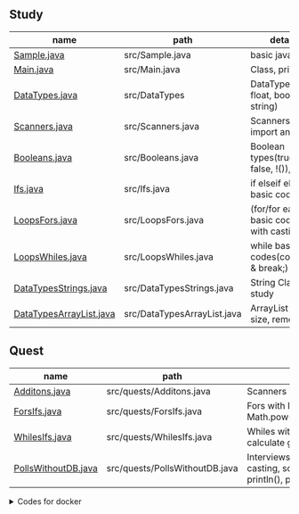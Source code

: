 ## Study 

|name|path|details|
|--|--|--|
|[Sample.java](src/Sample.java)|src/Sample.java|basic java form|
|[Main.java](src/Main.java)|src/Main.java|Class, println|
|[DataTypes.java](src/DataTypes.java)|src/DataTypes|DataTypes(int, float, bool, string)|
|[Scanners.java](src/Scanners.java)|src/Scanners.java|Scanners import and use|
|[Booleans.java](src/Booleans.java)|src/Booleans.java|Boolean types(true, false, !()), &&|
|[Ifs.java](src/Ifs.java)|src/Ifs.java|if elseif else basic code, &&|
|[LoopsFors.java](src/LoopsFors.java)|src/LoopsFors.java|(for/for each) basic codes with casting|
|[LoopsWhiles.java](src/LoopsWhiles.java)|src/LoopsWhiles.java|while basic codes(condition & break;)|
|[DataTypesStrings.java](src/DataTypesStrings.java)|src/DataTypesStrings.java|String Class study|
|[DataTypesArrayList.java](src/DataTypesArrayList.java)|src/DataTypesArrayList.java|ArrayList - get, size, remove|


## Quest 

|name|path|details|
|--|--|--|
|[Additons.java](src/quests/Additons.java)|src/quests/Additons.java|Scanners import and use|
|[ForsIfs.java](src/quests/ForsIfs.java)|src/quests/ForsIfs.java|Fors with Ifs, Math.pow(A,n)==pytyon(A**n)|
|[WhilesIfs.java](src/quests/WhilesIfs.java)|src/quests/WhilesIfs.java|Whiles with Ifs(break), calculate grade from score|
|[PollsWithoutDB.java](src/quests/PollsWithoutDB.java)|src/quests/PollsWithoutDB.java|Interviews using ArrayList, casting, scanner.next_line(), println(), print()|






<details>
    <summary>Codes for docker</summary>

## java_mysql
#### Main package
- java:17

#### CLI with Dockerfile and compose.xml : duration 150.4s
```
# --project-name is docker container name
~$ docker-compose --project-name java_mysql up -d --build
```
#### samples
- [src/Sameple.java](./src/Sameple.java)

<details>
